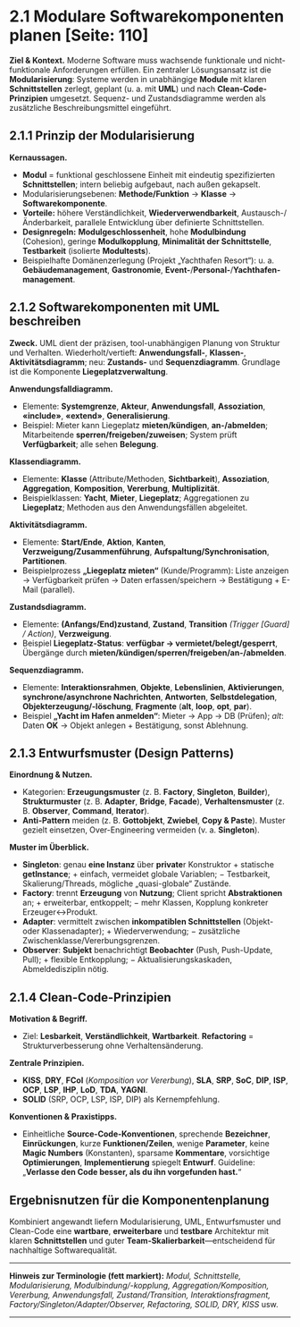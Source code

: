 # 2.1 Modulare Softwarekomponenten planen [Seite: 110]

**Ziel & Kontext.** Moderne Software muss wachsende funktionale und nicht-funktionale Anforderungen erfüllen. Ein zentraler Lösungsansatz ist die **Modularisierung**: Systeme werden in unabhängige **Module** mit klaren **Schnittstellen** zerlegt, geplant (u. a. mit **UML**) und nach **Clean-Code-Prinzipien** umgesetzt. Sequenz- und Zustandsdiagramme werden als zusätzliche Beschreibungsmittel eingeführt. 

## 2.1.1 Prinzip der Modularisierung

**Kernaussagen.**

* **Modul** = funktional geschlossene Einheit mit eindeutig spezifizierten **Schnittstellen**; intern beliebig aufgebaut, nach außen gekapselt.
* Modularisierungsebenen: **Methode/Funktion** → **Klasse** → **Softwarekomponente**.
* **Vorteile:** höhere Verständlichkeit, **Wiederverwendbarkeit**, Austausch-/Änderbarkeit, parallele Entwicklung über definierte Schnittstellen.
* **Designregeln:** **Modulgeschlossenheit**, hohe **Modulbindung** (Cohesion), geringe **Modulkopplung**, **Minimalität der Schnittstelle**, **Testbarkeit** (isolierte **Modultests**).
* Beispielhafte Domänenzerlegung (Projekt „Yachthafen Resort“): u. a. **Gebäudemanagement**, **Gastronomie**, **Event-**/**Personal-**/**Yachthafen-management**. 

## 2.1.2 Softwarekomponenten mit UML beschreiben

**Zweck.** UML dient der präzisen, tool-unabhängigen Planung von Struktur und Verhalten. Wiederholt/vertieft: **Anwendungsfall-**, **Klassen-**, **Aktivitätsdiagramm**; neu: **Zustands-** und **Sequenzdiagramm**. Grundlage ist die Komponente **Liegeplatzverwaltung**. 

**Anwendungsfalldiagramm.**

* Elemente: **Systemgrenze**, **Akteur**, **Anwendungsfall**, **Assoziation**, **«include»**, **«extend»**, **Generalisierung**.
* Beispiel: Mieter kann Liegeplatz **mieten/kündigen**, **an-/abmelden**; Mitarbeitende **sperren/freigeben/zuweisen**; System prüft **Verfügbarkeit**; alle sehen **Belegung**. 

**Klassendiagramm.**

* Elemente: **Klasse** (Attribute/Methoden, **Sichtbarkeit**), **Assoziation**, **Aggregation**, **Komposition**, **Vererbung**, **Multiplizität**.
* Beispielklassen: **Yacht**, **Mieter**, **Liegeplatz**; Aggregationen zu **Liegeplatz**; Methoden aus den Anwendungsfällen abgeleitet. 

**Aktivitätsdiagramm.**

* Elemente: **Start/Ende**, **Aktion**, **Kanten**, **Verzweigung/Zusammenführung**, **Aufspaltung/Synchronisation**, **Partitionen**.
* Beispielprozess **„Liegeplatz mieten“** (Kunde/Programm): Liste anzeigen → Verfügbarkeit prüfen → Daten erfassen/speichern → Bestätigung + E-Mail (parallel). 

**Zustandsdiagramm.**

* Elemente: **(Anfangs/End)zustand**, **Zustand**, **Transition** *(Trigger [Guard] / Action)*, **Verzweigung**.
* Beispiel **Liegeplatz-Status**: **verfügbar → vermietet/belegt/gesperrt**, Übergänge durch **mieten/kündigen/sperren/freigeben/an-/abmelden**. 

**Sequenzdiagramm.**

* Elemente: **Interaktionsrahmen**, **Objekte**, **Lebenslinien**, **Aktivierungen**, **synchrone/asynchrone Nachrichten**, **Antworten**, **Selbstdelegation**, **Objekterzeugung/-löschung**, **Fragmente** (**alt**, **loop**, **opt**, **par**).
* Beispiel **„Yacht im Hafen anmelden“**: Mieter → App → DB (Prüfen); *alt*: Daten **OK** → Objekt anlegen + Bestätigung, sonst Ablehnung. 

## 2.1.3 Entwurfsmuster (Design Patterns)

**Einordnung & Nutzen.**

* Kategorien: **Erzeugungsmuster** (z. B. **Factory**, **Singleton**, **Builder**), **Strukturmuster** (z. B. **Adapter**, **Bridge**, **Facade**), **Verhaltensmuster** (z. B. **Observer**, **Command**, **Iterator**).
* **Anti-Pattern** meiden (z. B. **Gottobjekt**, **Zwiebel**, **Copy & Paste**). Muster gezielt einsetzen, Over-Engineering vermeiden (v. a. **Singleton**). 

**Muster im Überblick.**

* **Singleton**: genau **eine Instanz** über **private**r Konstruktor + statische **getInstance**; + einfach, vermeidet globale Variablen; − Testbarkeit, Skalierung/Threads, mögliche „quasi-globale“ Zustände.
* **Factory**: trennt **Erzeugung** von **Nutzung**; Client spricht **Abstraktionen** an; + erweiterbar, entkoppelt; − mehr Klassen, Kopplung konkreter Erzeuger↔Produkt.
* **Adapter**: vermittelt zwischen **inkompatiblen Schnittstellen** (Objekt- oder Klassenadapter); + Wiederverwendung; − zusätzliche Zwischenklasse/Vererbungsgrenzen.
* **Observer**: **Subjekt** benachrichtigt **Beobachter** (Push, Push-Update, Pull); + flexible Entkopplung; − Aktualisierungskaskaden, Abmeldedisziplin nötig. 

## 2.1.4 Clean-Code-Prinzipien

**Motivation & Begriff.**

* Ziel: **Lesbarkeit**, **Verständlichkeit**, **Wartbarkeit**. **Refactoring** = Strukturverbesserung ohne Verhaltensänderung. 

**Zentrale Prinzipien.**

* **KISS**, **DRY**, **FCoI** (*Komposition vor Vererbung*), **SLA**, **SRP**, **SoC**, **DIP**, **ISP**, **OCP**, **LSP**, **IHP**, **LoD**, **TDA**, **YAGNI**.
* **SOLID** (SRP, OCP, LSP, ISP, DIP) als Kernempfehlung. 

**Konventionen & Praxistipps.**

* Einheitliche **Source-Code-Konventionen**, sprechende **Bezeichner**, **Einrückungen**, kurze **Funktionen/Zeilen**, wenige **Parameter**, keine **Magic Numbers** (Konstanten), sparsame **Kommentare**, vorsichtige **Optimierungen**, **Implementierung** spiegelt **Entwurf**. Guideline: „**Verlasse den Code besser, als du ihn vorgefunden hast.**“ 

## Ergebnisnutzen für die Komponentenplanung

Kombiniert angewandt liefern Modularisierung, UML, Entwurfsmuster und Clean-Code eine **wartbare**, **erweiterbare** und **testbare** Architektur mit klaren **Schnittstellen** und guter **Team-Skalierbarkeit**—entscheidend für nachhaltige Softwarequalität. 

---

**Hinweis zur Terminologie (fett markiert):** *Modul, Schnittstelle, Modularisierung, Modulbindung/-kopplung, Aggregation/Komposition, Vererbung, Anwendungsfall, Zustand/Transition, Interaktionsfragment, Factory/Singleton/Adapter/Observer, Refactoring, SOLID, DRY, KISS* usw.

---
